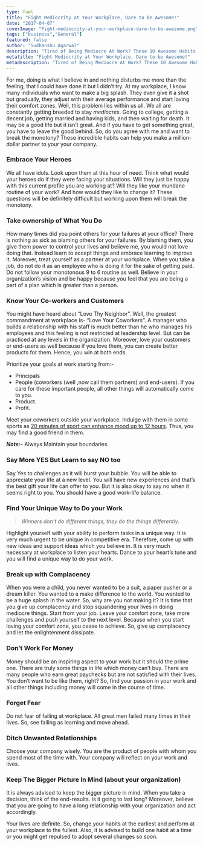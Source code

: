 ```yaml
---
type: fuel
title: "Fight Mediocrity at Your Workplace, Dare to be Awesome!"
date: "2017-04-07"
coverImage: "Fight-mediocrity-at-your-workplace-dare-to-be-awesome.png"
tags: ["business","General"]
featured: false 
author: "Sudhanshu Agarwal"
description: "Tired of Being Mediocre At Work? These 10 Awesome Habits can take you out of your Comfort Zone and help you Live the life you want."
metatitle: "Fight Mediocrity at Your Workplace, Dare to be Awesome!"
metadescription: "Tired of Being Mediocre At Work? These 10 Awesome Habits can take you out of your Comfort Zone and help you Live the life you want."
---
```


For me, doing is what I believe in and nothing disturbs me more than the feeling, that I could have done it but I didn’t try. At my workplace, I know many individuals who want to make a big splash. They even give it a shot but gradually, they adjust with their average performance and start loving their comfort zones. Well, this problem lies within us all. We all are constantly getting breeded to stay _mediocres_. Going to college, getting a decent job, getting married and having kids, and then waiting for death. It may be a good life but it isn’t great. And if you have to get something great, you have to leave the good behind. So, do you agree with me and want to break the monotony? These incredible habits can help you make a million-dollar partner to your your company.

### **Embrace Your Heroes**

We all have idols. Look upon them at this hour of need. Think what would your heroes do if they were facing your situations. Will they just be happy with this current profile you are working at? Will they like your mundane routine of your work? And how would they like to change it? These questions will be definitely difficult but working upon them will break the monotony.

### **Take ownership of What You Do**

How many times did you point others for your failures at your office? There is nothing as sick as blaming others for your failures. By blaming them, you give them power to control your lives and believe me, you would not love doing that. Instead learn to accept things and embrace learning to improve it. Moreover, treat yourself as a partner at your workplace. When you take a job, do not do it as an employee who is doing it for the sake of getting paid. Do not follow your monotonous 9 to 6 routine as well. Believe in your organization’s vision and be happy because you feel that you are being a part of a plan which is greater than a person.

### **Know Your Co-workers and Customers**

You might have heard about “Love Thy Neighbor”. Well, the greatest commandment at workplace is- “Love Your Coworkers”. A manager who builds a relationship with his staff is much better than he who manages his employees and this feeling is not restricted at leadership level. But can be practiced at any levels in the organization. Moreover, love your customers or end-users as well because if you love them, you can create better products for them. Hence, you win at both ends.

Prioritize your goals at work starting from:-

- Principals
- People (coworkers (well ,now call them partners) and end-users). If you care for these important people, all other things will automatically come to you.
- Product.
- Profit. 

Meet your coworkers outside your workplace. Indulge with them in some sports as [20 minutes of sport can enhance mood up to 12 hours](http://www.sciencedirect.com/science/article/pii/S1469029212001343). Thus, you may find a good friend in them.

**_Note:-_** Always Maintain your boundaries.

### **Say More YES But Learn to say NO too**

Say Yes to challenges as it will burst your bubble. You will be able to appreciate your life at a new level. You will have new experiences and that’s the best gift your life can offer to you. But it is also okay to say no when it seems right to you. You should have a good work-life balance.

### **Find Your Unique Way to Do your Work**

> _Winners don't do different things, they do the things differently_.

Highlight yourself with your ability to perform tasks in a unique way. It is very much urgent to be unique in competitive era. Therefore, come up with new ideas and support ideas which you believe in. It is very much necessary at workplace to listen your hearts. Dance to your heart’s tune and you will find a unique way to do your work.

### **Break up with Complacency**

When you were a child, you never wanted to be a suit, a paper pusher or a dream killer. You wanted to a make difference to the world. You wanted to be a huge splash in the water. So, why are you not making it? It is time that you give up complacency and stop squandering your lives in doing mediocre things. Start from your job. Leave your comfort zone, take more challenges and push yourself to the next level. Because when you start loving your comfort zone, you cease to achieve. So, give up complacency and let the enlightenment dissipate.

### **Don’t Work For Money**

Money should be an inspiring aspect to your work but it should the prime one. There are truly some things in life which money can’t buy. There are many people who earn great paychecks but are not satisfied with their lives. You don’t want to be like them, right? So, find your passion in your work and all other things including money will come in the course of time.

### **Forget Fear**

Do not fear of failing at workplace. All great men failed many times in their lives. So, see failing as learning and move ahead.

### **Ditch Unwanted Relationships**

Choose your company wisely. You are the product of people with whom you spend most of the time with. Your company will reflect on your work and lives.

### **Keep The Bigger Picture In Mind (about your organization)**

It is always advised to keep the bigger picture in mind. When you take a decision, think of the end-results. Is it going to last long? Moreover, believe that you are going to have a long relationship with your organization and act accordingly.

Your lives are definite. So, change your habits at the earliest and perform at your workplace to the fullest. Also, it is advised to build one habit at a time or you might get repulsed to adopt several changes so soon.
